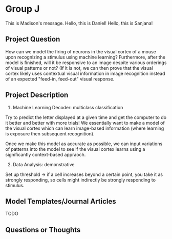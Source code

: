 # Group J

This is Madison's message.
Hello, this is Daniel!
Hello, this is Sanjana!

## Project Question

How can we model the firing of neurons in the visual cortex of a mouse upon recognizing a stimulus using machine learning? 
Furthermore, after the model is finished, will it be responsive to an image despite various orderings of visual patterns or not? (If it is not, we can then prove that the visual cortex likely uses contextual visual information in image recognition instead of an expected "feed-in, feed-out" visual response.

## Project Description

1) Machine Learning Decoder: multiclass classification

Try to predict the letter displayed at a given time and get the computer to do it better and better with more trials! We essentially want to make a model of the visual cortex which can learn image-based information (where learning is exposure then subsequent recognition). 

Once we make this model as accurate as possible, we can input variations of patterns into the model to see if the visual cortex learns using a significantly context-based appraoch. 

2) Data Analysis: demonstrative

Set up threshold → if a cell increases beyond a certain point, you take it as strongly responding, so cells might indirectly be strongly responding to stimulus. 


## Model Templates/Journal Articles

TODO

## Questions or Thoughts
